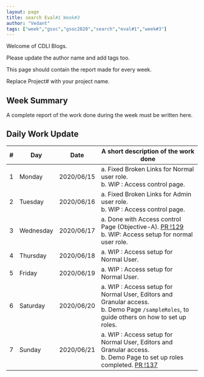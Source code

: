 ```yaml
---
layout: page
title: search Eval#1 Week#3 
author: "Vedant"
tags: ["week","gsoc","gsoc2020","search","eval#1","week#3"]
---
```

Welcome of CDLI Blogs.

Please update the author name and add tags too. 

This page should contain the report made for every week.

Replace Project# with your project name.

## Week Summary

A complete report of the work done during the week must be written here. 


## Daily Work Update

|\#|Day|Date|A short description of the work done|  
|---	|---	|---	|---	|  
|1   	| Monday 	|   2020/06/15	| a. Fixed Broken Links for Normal user role. <br> b. WIP : Access control page.	|  
|2   	| Tuesday  	|   2020/06/16	| a. Fixed Broken Links for Admin user role. <br> b. WIP : Access control page.	|  
|3   	| Wednesday  	|  2020/06/17 	| a. Done with Access control Page (Objective-A). [PR !129](https://gitlab.com/cdli/framework/-/merge_requests/129) <br> b. WIP: Access setup for normal user role. 	|  
|4   	| Thursday  	|   2020/06/18	|  a. WIP : Access setup for Normal User. 	|  
|5   	| Friday  	|   2020/06/19	|  a. WIP : Access setup for Normal User. 	|  
|6   	| Saturday  	|   2020/06/20	|  a. WIP : Access setup for Normal User, Editors and Granular access. <br>	b. Demo Page `/sampleRoles`, to guide others on how to set up roles. |  
|7   	| Sunday  	|   2020/06/21	| a. WIP : Access setup for Normal User, Editors and Granular access. <br>	b. Demo Page to set up roles completed. [PR !137](https://gitlab.com/cdli/framework/-/merge_requests/137)|  
